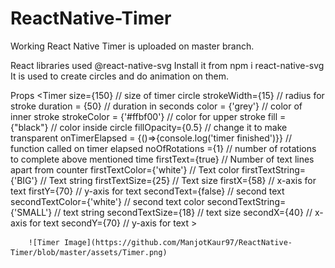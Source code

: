 # ReactNative-Timer

Working React Native Timer is uploaded on master branch.

React libraries used
@react-native-svg
Install it from npm i react-native-svg
It is used to create circles and do animation on them.


Props
  <Timer
        size={150} // size of timer circle
        strokeWidth={15} // radius for stroke
        duration = {50} // duration in seconds
        color = {'grey'} // color of inner stroke
        strokeColor = {'#ffbf00'} // color for upper stroke
        fill = {"black"} // color inside circle
        fillOpacity={0.5} // change it to make transparent
        onTimerElapsed = {()=>{console.log('timer finished')}} // function called on timer elapsed
        noOfRotations ={1} // number of rotations to complete above mentioned time
        firstText={true} // Number of text lines apart from counter
        firstTextColor={'white'} // Text color
        firstTextString={'BIG'} // Text string
        firstTextSize={25} // Text size
        firstX={58} // x-axis for text
        firstY={70} // y-axis for text
        secondText={false} // second text
        secondTextColor={'white'} // second text color
        secondTextString={'SMALL'} // text string
        secondTextSize={18} //  text size
        secondX={40} //  x-axis for text
        secondY={70} //  y-axis for text
        ></Timer>
        
        
        ![Timer Image](https://github.com/ManjotKaur97/ReactNative-Timer/blob/master/assets/Timer.png)
